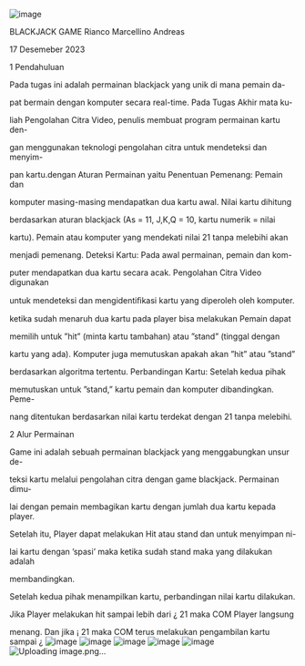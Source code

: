 ![image](https://github.com/marcelaritonang/DetectionCard_OPENCV/assets/62584017/f971a835-bc39-44b5-94b4-24209fabd3dd)<a name="br1"></a> 

BLACKJACK GAME
Rianco Marcellino Andreas

17 Desemeber 2023

1 Pendahuluan

Pada tugas ini adalah permainan blackjack yang unik di mana pemain da-

pat bermain dengan komputer secara real-time. Pada Tugas Akhir mata ku-

liah Pengolahan Citra Video, penulis membuat program permainan kartu den-

gan menggunakan teknologi pengolahan citra untuk mendeteksi dan menyim-

pan kartu.dengan Aturan Permainan yaitu Penentuan Pemenang: Pemain dan

komputer masing-masing mendapatkan dua kartu awal. Nilai kartu dihitung

berdasarkan aturan blackjack (As = 11, J,K,Q = 10, kartu numerik = nilai

kartu). Pemain atau komputer yang mendekati nilai 21 tanpa melebihi akan

menjadi pemenang. Deteksi Kartu: Pada awal permainan, pemain dan kom-

puter mendapatkan dua kartu secara acak. Pengolahan Citra Video digunakan

untuk mendeteksi dan mengidentiﬁkasi kartu yang diperoleh oleh komputer.

ketika sudah menaruh dua kartu pada player bisa melakukan Pemain dapat

memilih untuk ”hit” (minta kartu tambahan) atau ”stand” (tinggal dengan

kartu yang ada). Komputer juga memutuskan apakah akan ”hit” atau ”stand”

berdasarkan algoritma tertentu. Perbandingan Kartu: Setelah kedua pihak

memutuskan untuk ”stand,” kartu pemain dan komputer dibandingkan. Peme-

nang ditentukan berdasarkan nilai kartu terdekat dengan 21 tanpa melebihi.

2 Alur Permainan

Game ini adalah sebuah permainan blackjack yang menggabungkan unsur de-

teksi kartu melalui pengolahan citra dengan game blackjack. Permainan dimu-

lai dengan pemain membagikan kartu dengan jumlah dua kartu kepada player.

Setelah itu, Player dapat melakukan Hit atau stand dan untuk menyimpan ni-

lai kartu dengan ’spasi’ maka ketika sudah stand maka yang dilakukan adalah

membandingkan.

Setelah kedua pihak menampilkan kartu, perbandingan nilai kartu dilakukan.

Jika Player melakukan hit sampai lebih dari ¿ 21 maka COM Player langsung

menang. Dan jika ¡ 21 maka COM terus melakukan pengambilan kartu sampai ¿
![image](https://github.com/marcelaritonang/DetectionCard_OPENCV/assets/62584017/46de7b7c-36b5-458d-9768-529a13e3b50d)
![image](https://github.com/marcelaritonang/DetectionCard_OPENCV/assets/62584017/ccda650c-95c3-47a3-ac38-585eb7897b47)
![image](https://github.com/marcelaritonang/DetectionCard_OPENCV/assets/62584017/a86da1c9-cf9e-4bf8-8b58-078e6c5de582)
![image](https://github.com/marcelaritonang/DetectionCard_OPENCV/assets/62584017/6bb628b2-79a8-414c-8179-ccf6eb781170)
![image](https://github.com/marcelaritonang/DetectionCard_OPENCV/assets/62584017/51348ba2-2c96-462f-ba20-5a0d65c083d1)
![Uploading image.png…]()

